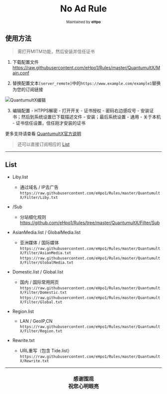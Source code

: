 <h1 align="center">
No Ad Rule
</h1>
<p align="center">
<sup>
Maintained by <b>eHpo</b>
</sup>
</p>


## 使用方法

>需打开MITM功能，然后安装并信任证书

1. 下载配置文件  
   <https://raw.githubusercontent.com/eHpo1/Rules/master/QuantumultX/Main.conf>

2. 替换配置文本`[server_remote]`中的`https://www.example.com/example1`替换为您的订阅链接

![QuantumultX编辑](https://github.com/eHpo1/Rules/raw/master/.img/qxbj.JPG)

3. 编辑配置 - HTPPS解密 - 打开开关 - 证书授权 - 密码右边感叹号 - 安装证书；然后到系统设置已下载描述文件 - 安装；最后系统设置 - 通用 - 关于本机 - 证书信任设置，信任刚才安装的证书

更多支持请查看 [QuantumultX官方说明](https://github.com/crossutility/Quantumult-X)

>还可以直接订阅相应的 [List](#List)

-------

## List

* Liby.list
    * 通过域名 / IP去广告 
	  `https://raw.githubusercontent.com/eHpo1/Rules/master/QuantumultX/Filter/Liby.txt`  

* /Sub
    * 分站细化规则  
	  <https://github.com/eHpo1/Rules/tree/master/QuantumultX/Filter/Sub>  
	  
* AsianMedia.list / GlobalMedia.list
    * 亚洲媒体 / 国际媒体  
	  `https://raw.githubusercontent.com/eHpo1/Rules/master/QuantumultX/Filter/AsianMedia.txt`  
	  `https://raw.githubusercontent.com/eHpo1/Rules/master/QuantumultX/Filter/GlobalMedia.txt`  

* Domestic.list / Global.list
    * 国内 / 国际常用网页  
	  `https://raw.githubusercontent.com/eHpo1/Rules/master/QuantumultX/Filter/Domestic.txt`  
	  `https://raw.githubusercontent.com/eHpo1/Rules/master/QuantumultX/Filter/Global.txt`  

* Region.list
	* LAN / GeoIP,CN  
	  `https://raw.githubusercontent.com/eHpo1/Rules/master/QuantumultX/Filter/Region.txt`  

* Rewrite.txt
	* URL重写（包含 Tide.list）  
	  `https://raw.githubusercontent.com/eHpo1/Rules/master/QuantumultX/Rewrite.txt`  

-------

<h3 align="center">
<p>感谢围观
<br>祝您心明眼亮</b>
</p>
</h3>
